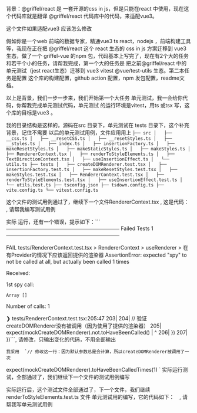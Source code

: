 背景：@griffel/react 是 一套开源的css in js，但是只能在react 中使用，现在这个代码库就是翻译 @griffel/react 代码库中的代码，来适配vue3。

这个文件如果适配vue3 应该怎么修改


假如你是一个web 前端的数据专家，精通vue3 ts react，nodejs ，前端构建工具等，我现在正在把 @griffel/react 这个 react 生态的 css in js 方案迁移到 vue3 生态，做了一个 griffel-vue 的npm 包，代码基本上写完了，现在有2个大的任务和若干个小的任务，请帮我完成，第一个大的任务是 把之前@griffel/react 中的单元测试（jest react生态）迁移到 vue3 vitest @vue/test-utils 生态。第二本任务是配置 这个库的构建配置，github action 配置，npm 发包配置，readme文档。

以上是背景，我们一步一步来，我们开始第一个大任务 单元测试，我一会给你代码，你帮我完成单元测试代码，单元测试 的运行环境是vitest，用ts 或tsx 写，这个库的目标是vue3 。

我的目录结构是这样的，源码在src 目录下，单元测试在 tests 目录下，这个补充背景，记住不需要 以后的单元测试用例，文件应用用上 ```├── src
│   ├── __css.ts
│   ├── __resetCSS.ts
│   ├── __resetStyles.ts
│   ├── __styles.ts
│   ├── index.ts
│   ├── insertionFactory.ts
│   ├── makeResetStyles.ts
│   ├── makeStaticStyles.ts
│   ├── makeStyles.ts
│   ├── RendererContext.tsx
│   ├── renderToStyleElements.ts
│   ├── TextDirectionContext.tsx
│   ├── useInsertionEffect.ts
│   └── utils.ts
├── tests
│   ├── createDOMRenderer.test.tsx
│   ├── insertionFactory.test.ts
│   ├── makeResetStyles.test.tsx
│   ├── makeStyles.test.tsx
│   ├── RendererContext.test.tsx
│   ├── renderToStyleElements.test.tsx
│   ├── useInsertionEffect.test.ts
│   └── utils.test.ts
├── tsconfig.json
├── tsdown.config.ts
├── vite.config.ts
└── vitest.config.ts```



这个文件的测试用例通过了，继续下一个文件RendererContext.tsx , 这是代码：```  ```, 请帮我编写测试用例

实际 运行，还有一个错误，提示如下：```
⎯⎯⎯⎯⎯⎯⎯⎯⎯⎯⎯⎯⎯⎯⎯⎯⎯⎯⎯⎯⎯⎯⎯⎯⎯⎯⎯⎯⎯⎯⎯⎯⎯⎯⎯⎯⎯⎯⎯⎯⎯⎯⎯⎯ Failed Tests 1 ⎯⎯⎯⎯⎯⎯⎯⎯⎯⎯⎯⎯⎯⎯⎯⎯⎯⎯⎯⎯⎯⎯⎯⎯⎯⎯⎯⎯⎯⎯⎯⎯⎯⎯⎯⎯⎯⎯⎯⎯⎯⎯⎯⎯

 FAIL  tests/RendererContext.test.tsx > RendererContext > useRenderer > 在有Provider的情况下应该返回提供的渲染器
AssertionError: expected "spy" to not be called at all, but actually been called 1 times

Received: 

  1st spy call:

    Array []


Number of calls: 1

 ❯ tests/RendererContext.test.tsx:205:47
    203| 
    204|             // 验证createDOMRenderer没有被调用（因为使用了提供的渲染器）
    205|             expect(mockCreateDOMRenderer).not.toHaveBeenCalled()
       |                                               ^
    206|         })
    207|     })```, 请修改，只输出变化的代码，不用全部输出



    我采用  `// 修改这一行：因为默认参数总是会计算，所以createDOMRenderer被调用了一次
  expect(mockCreateDOMRenderer).toHaveBeenCalledTimes(1) ` 实际运行测试，全部通过了，我们继续下一个文件的测试用例编写

实际运行后，这个测试文件全部通过了，下一个文件，我们继续 renderToStyleElements.test.ts 文件 单元测试用的编写，它的代码如下：```  ```, 请帮我写单元测试用例
